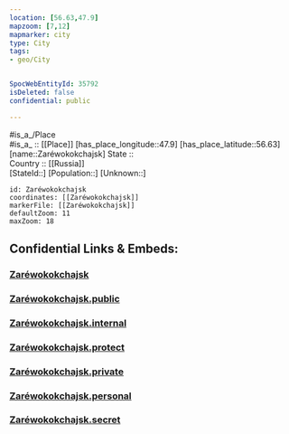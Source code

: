 ```yaml
---
location: [56.63,47.9] 
mapzoom: [7,12] 
mapmarker: city 
type: City
tags:
- geo/City


SpocWebEntityId: 35792
isDeleted: false
confidential: public

---
```

#is_a_/Place  
#is_a_ :: [[Place]] 
[has_place_longitude::47.9] 
[has_place_latitude::56.63] 
[name::Zaréwokokchajsk] 
State ::  
Country :: [[Russia]]  
[StateId::] 
[Population::] 
[Unknown::] 


```leaflet
id: Zaréwokokchajsk
coordinates: [[Zaréwokokchajsk]] 
markerFile: [[Zaréwokokchajsk]] 
defaultZoom: 11 
maxZoom: 18
```


## Confidential Links & Embeds: 

### [Zaréwokokchajsk](/_Standards/Earth/Continent/Europe/Europe~East/Russia/Russia~Volga/Mari_El~Republic/City/Zaréwokokchajsk.md) 

### [Zaréwokokchajsk.public](/_public/Earth/Continent/Europe/Europe~East/Russia/Russia~Volga/Mari_El~Republic/City/Zaréwokokchajsk.public.md) 

### [Zaréwokokchajsk.internal](/_internal/Earth/Continent/Europe/Europe~East/Russia/Russia~Volga/Mari_El~Republic/City/Zaréwokokchajsk.internal.md) 

### [Zaréwokokchajsk.protect](/_protect/Earth/Continent/Europe/Europe~East/Russia/Russia~Volga/Mari_El~Republic/City/Zaréwokokchajsk.protect.md) 

### [Zaréwokokchajsk.private](/_private/Earth/Continent/Europe/Europe~East/Russia/Russia~Volga/Mari_El~Republic/City/Zaréwokokchajsk.private.md) 

### [Zaréwokokchajsk.personal](/_personal/Earth/Continent/Europe/Europe~East/Russia/Russia~Volga/Mari_El~Republic/City/Zaréwokokchajsk.personal.md) 

### [Zaréwokokchajsk.secret](/_secret/Earth/Continent/Europe/Europe~East/Russia/Russia~Volga/Mari_El~Republic/City/Zaréwokokchajsk.secret.md)

